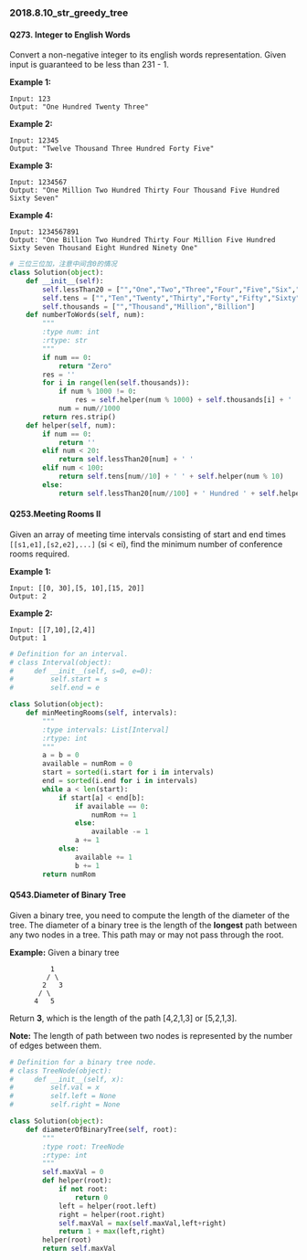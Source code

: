 ### 2018.8.10_str_greedy_tree

#### Q273. Integer to English Words

Convert a non-negative integer to its english words representation. Given input is guaranteed to be less than 231 - 1.

**Example 1:**

```
Input: 123
Output: "One Hundred Twenty Three"
```

**Example 2:**

```
Input: 12345
Output: "Twelve Thousand Three Hundred Forty Five"
```

**Example 3:**

```
Input: 1234567
Output: "One Million Two Hundred Thirty Four Thousand Five Hundred Sixty Seven"
```

**Example 4:**

```
Input: 1234567891
Output: "One Billion Two Hundred Thirty Four Million Five Hundred Sixty Seven Thousand Eight Hundred Ninety One"
```

```python
# 三位三位加，注意中间含0的情况
class Solution(object):
    def __init__(self):
        self.lessThan20 = ["","One","Two","Three","Four","Five","Six","Seven","Eight","Nine","Ten","Eleven","Twelve","Thirteen","Fourteen","Fifteen","Sixteen","Seventeen","Eighteen","Nineteen"]
        self.tens = ["","Ten","Twenty","Thirty","Forty","Fifty","Sixty","Seventy","Eighty","Ninety"]
        self.thousands = ["","Thousand","Million","Billion"]
    def numberToWords(self, num):
        """
        :type num: int
        :rtype: str
        """
        if num == 0:
            return "Zero"
        res = ''
        for i in range(len(self.thousands)):
            if num % 1000 != 0:
                res = self.helper(num % 1000) + self.thousands[i] + ' ' + res
            num = num//1000
        return res.strip()
    def helper(self, num):
        if num == 0:
            return ''
        elif num < 20:
            return self.lessThan20[num] + ' '
        elif num < 100:
            return self.tens[num//10] + ' ' + self.helper(num % 10)
        else:
            return self.lessThan20[num//100] + ' Hundred ' + self.helper(num % 100)
```

#### Q253.Meeting Rooms II

Given an array of meeting time intervals consisting of start and end times `[[s1,e1],[s2,e2],...]` (si < ei), find the minimum number of conference rooms required.

**Example 1:**

```
Input: [[0, 30],[5, 10],[15, 20]]
Output: 2
```

**Example 2:**

```
Input: [[7,10],[2,4]]
Output: 1
```

```python
# Definition for an interval.
# class Interval(object):
#     def __init__(self, s=0, e=0):
#         self.start = s
#         self.end = e

class Solution(object):
    def minMeetingRooms(self, intervals):
        """
        :type intervals: List[Interval]
        :rtype: int
        """
        a = b = 0
        available = numRom = 0
        start = sorted(i.start for i in intervals)
        end = sorted(i.end for i in intervals)
        while a < len(start):
            if start[a] < end[b]:
                if available == 0:
                    numRom += 1
                else:
                    available -= 1
                a += 1
            else:
                available += 1
                b += 1
        return numRom
```

#### Q543.Diameter of Binary Tree

Given a binary tree, you need to compute the length of the diameter of the tree. The diameter of a binary tree is the length of the **longest** path between any two nodes in a tree. This path may or may not pass through the root.

**Example:**
Given a binary tree 

```
          1
         / \
        2   3
       / \     
      4   5    
```

Return **3**, which is the length of the path [4,2,1,3] or [5,2,1,3].

**Note:** The length of path between two nodes is represented by the number of edges between them.

```python
# Definition for a binary tree node.
# class TreeNode(object):
#     def __init__(self, x):
#         self.val = x
#         self.left = None
#         self.right = None

class Solution(object):
    def diameterOfBinaryTree(self, root):
        """
        :type root: TreeNode
        :rtype: int
        """
        self.maxVal = 0
        def helper(root):
            if not root:
                return 0
            left = helper(root.left)
            right = helper(root.right)
            self.maxVal = max(self.maxVal,left+right)
            return 1 + max(left,right)
        helper(root)
        return self.maxVal
```

